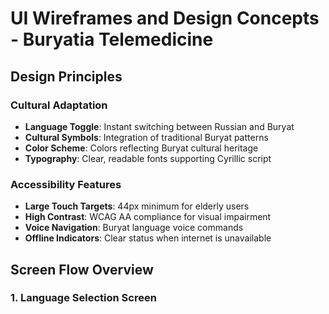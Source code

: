 # UI Wireframes and Design Concepts - Buryatia Telemedicine

## Design Principles

### Cultural Adaptation
- **Language Toggle**: Instant switching between Russian and Buryat
- **Cultural Symbols**: Integration of traditional Buryat patterns
- **Color Scheme**: Colors reflecting Buryat cultural heritage
- **Typography**: Clear, readable fonts supporting Cyrillic script

### Accessibility Features
- **Large Touch Targets**: 44px minimum for elderly users
- **High Contrast**: WCAG AA compliance for visual impairment
- **Voice Navigation**: Buryat language voice commands
- **Offline Indicators**: Clear status when internet is unavailable

## Screen Flow Overview

### 1. Language Selection Screen
